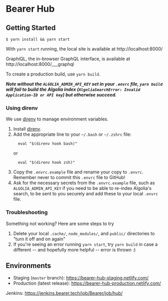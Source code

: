 # Bearer Hub

## Getting Started

```
$ yarn install && yarn start
```

With `yarn start` running, the local site is available at http://localhost:8000/

GraphiQL, the in-browser GraphQL interface, is available at http://localhost:8000/___graphql 

To create a production build, use `yarn build`. 

_**Note without the `ALGOLIA_ADMIN_API_KEY` set in your `.envrc` file, `yarn build` will fail to build the Algolia index (`AlgoliaSearchError: Invalid Application-ID or API key`) but otherwise succeed.**_

### Using direnv

We use [direnv](https://direnv.net/) to manage environment variables.

1. Install [direnv](https://github.com/direnv/direnv#install).
2. Add the appropriate line to your `~/.bash` or `~/.zshrc` file:
    ```
      eval "$(direnv hook bash)"
    ```
    or
    ```
      eval "$(direnv hook zsh)"
    ```
3. Copy the `.envrc.example` file and rename your copy to `.envrc`. Remember never to commit this `.envrc` file to GitHub!
4. Ask for the necessary secrets from the `.envrc.example` file, such as `ALGOLIA_ADMIN_API_KEY` if you need to be able to re-index Algolia's search, to be sent to you securely and add these to your local `.envrc` file. 

### Troubleshooting

Something not working? Here are some steps to try 

1. Delete your local `.cache/`, `node_modules/`, and `public/` directories to "turn it off and on again"
2. If you're seeing an error running `yarn start`, try `yarn build` in case a different -- and hopefully more helpful -- error is thrown :) 

## Environments

* Staging (`master` branch): https://bearer-hub-staging.netlify.com/
* Production (latest release): https://bearer-hub-production.netlify.com/

Jenkins: https://jenkins.bearer.tech/job/Bearer/job/hub/
